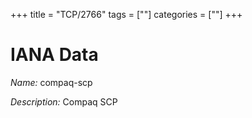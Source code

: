 +++
title = "TCP/2766"
tags = [""]
categories = [""]
+++

# IANA Data

_Name:_ compaq-scp

_Description:_ Compaq SCP

